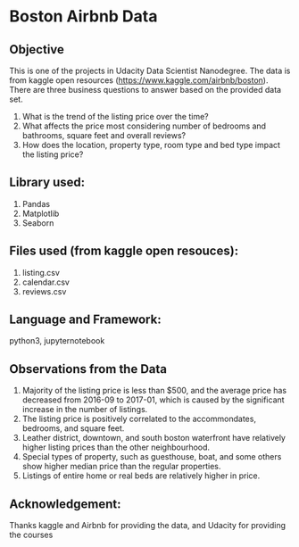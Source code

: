 # Boston Airbnb Data

## Objective

This is one of the projects in Udacity Data Scientist Nanodegree. The data is from kaggle open resources (https://www.kaggle.com/airbnb/boston). There are three business questions to answer based on the provided data set.
1. What is the trend of the listing price over the time? <br>
2. What affects the price most considering number of bedrooms and bathrooms, square feet and overall reviews? <br>
3. How does the location, property type, room type and bed type impact the listing price?

## Library used:
1. Pandas
2. Matplotlib
3. Seaborn

## Files used (from kaggle open resouces):
1. listing.csv
2. calendar.csv
3. reviews.csv

## Language and Framework:
python3, jupyternotebook

## Observations from the Data
1. Majority of the listing price is less than $500, and the average price has decreased from 2016-09 to 2017-01, which is caused by the significant increase in the number of listings.
2. The listing price is positively correlated to the accommondates, bedrooms, and square feet.
3. Leather district, downtown, and south boston waterfront have relatively higher listing prices than the other neighbourhood.
4. Special types of property, such as guesthouse, boat, and some others show higher median price than the regular properties.
5. Listings of entire home or real beds are relatively higher in price.

## Acknowledgement:
Thanks kaggle and Airbnb for providing the data, and Udacity for providing the courses